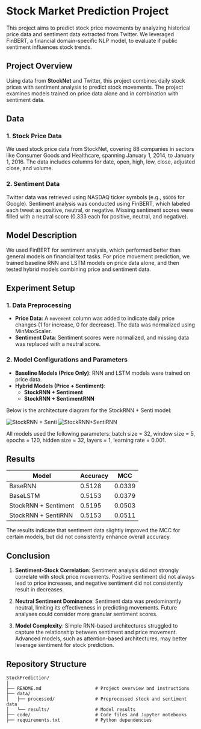 # Stock Market Prediction Project

This project aims to predict stock price movements by analyzing historical price data and sentiment data extracted from Twitter. 
We leveraged FinBERT, a financial domain-specific NLP model, to evaluate if public sentiment influences stock trends.

## Project Overview

Using data from **StockNet** and Twitter, this project combines daily stock prices with sentiment analysis to predict stock movements. 
The project examines models trained on price data alone and in combination with sentiment data.

## Data

### 1. Stock Price Data
We used stock price data from StockNet, covering 88 companies in sectors like Consumer Goods and Healthcare, spanning January 1, 2014, to January 1, 2016. 
The data includes columns for date, open, high, low, close, adjusted close, and volume.

### 2. Sentiment Data
Twitter data was retrieved using NASDAQ ticker symbols (e.g., `$GOOG` for Google). Sentiment analysis was conducted using FinBERT, which labeled each tweet as positive, neutral, or negative. Missing sentiment scores were filled with a neutral score (0.333 each for positive, neutral, and negative).

## Model Description

We used FinBERT for sentiment analysis, which performed better than general models on financial text tasks. 
For price movement prediction, we trained baseline RNN and LSTM models on price data alone, and then tested hybrid models combining price and sentiment data.

## Experiment Setup

### 1. Data Preprocessing
- **Price Data**: A `movement` column was added to indicate daily price changes (1 for increase, 0 for decrease). The data was normalized using MinMaxScaler.
- **Sentiment Data**: Sentiment scores were normalized, and missing data was replaced with a neutral score.

### 2. Model Configurations and Parameters
- **Baseline Models (Price Only)**: RNN and LSTM models were trained on price data.
- **Hybrid Models (Price + Sentiment)**:
  - **StockRNN + Sentiment**
  - **StockRNN + SentimentRNN**

Below is the architecture diagram for the StockRNN + Senti model:

![StockRNN + Senti](StockPrice_Prediction_With_Sentiment/image/StockRNN+Senti.jpg)
![StockRNN+SentiRNN](StockPrice_Prediction_With_Sentiment/image//StockRNN+SentiRNN.jpg)


All models used the following parameters: batch size = 32, window size = 5, epochs = 120, hidden size = 32, layers = 1, learning rate = 0.001.

## Results

| Model                | Accuracy  | MCC     |
|----------------------|-----------|---------|
| BaseRNN              | 0.5128    | 0.0339  |
| BaseLSTM             | 0.5153    | 0.0379  |
| StockRNN + Sentiment | 0.5195    | 0.0503  |
| StockRNN + SentiRNN  | 0.5153    | 0.0511  |

The results indicate that sentiment data slightly improved the MCC for certain models, but did not consistently enhance overall accuracy. 

## Conclusion

1. **Sentiment-Stock Correlation**: Sentiment analysis did not strongly correlate with stock price movements. Positive sentiment did not always lead to price increases, and negative sentiment did not consistently result in decreases.
  
2. **Neutral Sentiment Dominance**: Sentiment data was predominantly neutral, limiting its effectiveness in predicting movements. Future analyses could consider more granular sentiment scores.

3. **Model Complexity**: Simple RNN-based architectures struggled to capture the relationship between sentiment and price movement. Advanced models, such as attention-based architectures, may better leverage sentiment for stock prediction.

## Repository Structure

```plaintext
StockPrediction/
│
├── README.md                    # Project overview and instructions
├── data/
│   ├── processed/               # Preprocessed stock and sentiment data
│   └── results/                 # Model results
├── code/                        # Code files and Jupyter notebooks
├── requirements.txt             # Python dependencies
